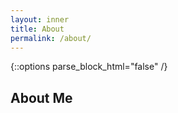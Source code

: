 ```yaml
---
layout: inner
title: About
permalink: /about/
---
```


{::options parse_block_html="false" /}
<div id="root"></div>

## About Me

